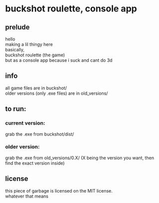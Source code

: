 # buckshot roulette, console app

## prelude

hello\
making a lil thingy here\
basically,\
buckshot roulette (the game)\
but as a console app because i suck and cant do 3d

## info

all game files are in buckshot/\
older versions (only .exe files) are in old_versions/

## to run:

### current version:

grab the .exe from buckshot/dist/

### older version:

grab the .exe from old_versions/0.X/ (X being the version you want, then find the exact version inside)

## license

this piece of garbage is licensed on the MIT license.\
whatever that means
